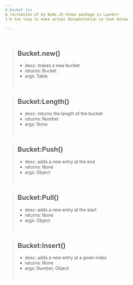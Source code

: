 ```yaml
---
# bucket lua
A recreation of my Node.JS Stews package in Lua<br>
I'm too lazy to make actual documentation so look below

---
```


<br>

> ## Bucket.new()
> - desc: makes a new bucket
> - returns: Bucket
> - args: Table
> <br>

> ## Bucket:Length()
> - desc: returns the length of the bucket
> - returns: Number
> - args: None
> <br>

> ## Bucket:Push()
> - desc: adds a new entry at the end
> - returns: None
> - args: Object
> <br>

> ## Bucket:Pull()
> - desc: adds a new entry at the start
> - returns: None
> - args: Object
> <br>

> ## Bucket:Insert()
> - desc: adds a new entry at a given index
> - returns: None
> - args: Number, Object
> <br>
